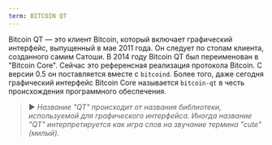 ```yaml
---
term: BITCOIN QT
---
```


Bitcoin QT — это клиент Bitcoin, который включает графический интерфейс, выпущенный в мае 2011 года. Он следует по стопам клиента, созданного самим Сатоши. В 2014 году Bitcoin QT был переименован в "Bitcoin Core". Сейчас это референсная реализация протокола Bitcoin. С версии 0.5 он поставляется вместе с `bitcoind`. Более того, даже сегодня графический интерфейс Bitcoin Core называется `bitcoin-qt` в честь происхождения программного обеспечения.

> ► *Название "QT" происходит от названия библиотеки, используемой для графического интерфейса. Иногда название "QT" интерпретируется как игра слов на звучание термина "cute" (милый).*
